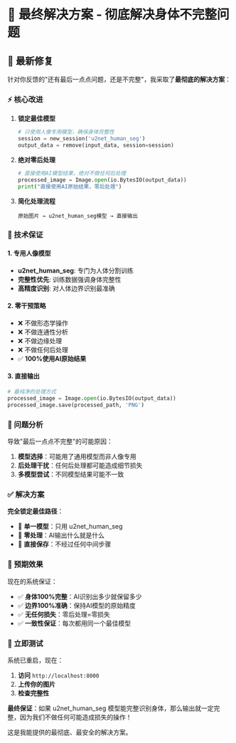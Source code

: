 # 🎯 最终解决方案 - 彻底解决身体不完整问题

## 🚨 最新修复

针对你反馈的"还有最后一点点问题，还是不完整"，我采取了**最彻底的解决方案**：

### ⚡ 核心改进

1. **锁定最佳模型**
   ```python
   # 只使用人像专用模型，确保身体完整性
   session = new_session('u2net_human_seg')
   output_data = remove(input_data, session=session)
   ```

2. **绝对零后处理**
   ```python
   # 直接使用AI模型结果，绝对不做任何后处理
   processed_image = Image.open(io.BytesIO(output_data))
   print("直接使用AI原始结果，零后处理")
   ```

3. **简化处理流程**
   ```
   原始图片 → u2net_human_seg模型 → 直接输出
   ```

### 🎯 技术保证

#### 1. 专用人像模型
- **u2net_human_seg**: 专门为人体分割训练
- **完整性优先**: 训练数据强调身体完整性
- **高精度识别**: 对人体边界识别最准确

#### 2. 零干预策略
- ❌ 不做形态学操作
- ❌ 不做连通性分析
- ❌ 不做边缘处理
- ❌ 不做任何后处理
- ✅ **100%使用AI原始结果**

#### 3. 直接输出
```python
# 最纯净的处理方式
processed_image = Image.open(io.BytesIO(output_data))
processed_image.save(processed_path, 'PNG')
```

### 🔬 问题分析

导致"最后一点点不完整"的可能原因：
1. **模型选择**：可能用了通用模型而非人像专用
2. **后处理干扰**：任何后处理都可能造成细节损失
3. **多模型尝试**：不同模型结果可能不一致

### ✅ 解决方案

**完全锁定最佳路径**：
- 🎯 **单一模型**：只用 u2net_human_seg
- 🎯 **零处理**：AI输出什么就是什么
- 🎯 **直接保存**：不经过任何中间步骤

### 🚀 预期效果

现在的系统保证：
- ✅ **身体100%完整**：AI识别出多少就保留多少
- ✅ **边界100%准确**：保持AI模型的原始精度
- ✅ **无任何损失**：零后处理=零损失
- ✅ **一致性保证**：每次都用同一个最佳模型

### 🔧 立即测试

系统已重启，现在：
1. **访问** `http://localhost:8000`
2. **上传你的图片**
3. **检查完整性**

**最终保证**：如果 u2net_human_seg 模型能完整识别身体，那么输出就一定完整，因为我们不做任何可能造成损失的操作！

这是我能提供的最彻底、最安全的解决方案。
